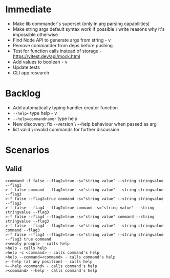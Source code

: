# Immediate
 - Make lib commander's superset (only in arg parsing capabilities)
 - Make string args default syntax work if possible \ write reasons why it's impossible otherwise
 - Find Node API to generate args from string - v
 - Remove commander from deps before pushing
 - Test for function calls instead of storage - https://vitest.dev/api/mock.html
 - Add values to boolean - v
 - Update tests
 - CLI app research

 # Backlog
 - Add automatically typing handler creator function
 - `--help`- type help - v
 - `--help=commandname`- type help
 - New discovery: fix --version \ --help behaviour when passed as arg
 - list valid \ invalid commands for further discussion


 # Scenarios

 ## Valid

    >command -f false --flag2=true -s="string value" --string stringvalue --flag3
    >-f false command --flag2=true -s="string value" --string stringvalue --flag3
    >-f false --flag2=true command -s="string value" --string stringvalue --flag3
    >-f false --flag4 --flag2=true command -s="string value" --string stringvalue --flag3
    >-f false --flag4 --flag2=true -s="string value" command --string stringvalue --flag3
    >-f false --flag4 --flag2=true -s="string value" --string stringvalue command --flag3
    >-f false --flag4 --flag2=true -s="string value" --string stringvalue --flag3 true command
    ><empty prompt> - calls help
    >help - calls help
    >help -c <command> - calls command's help
    >help --command=<command> - calls command's help
    >--help (at any position) - calls help
    >--help <command> - calls command's help
    ><command> --help - calls command's help